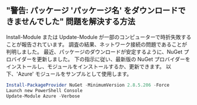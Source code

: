 ## "警告: パッケージ 'パッケージ名' をダウンロードできませんでした" 問題を解決する方法




Install-Module または Update-Module が一部のコンピューターで時折失敗することが報告されています。
調査の結果、ネットワーク接続の問題であることが判明しました。
最近、パッケージのダウンロードが安定するように、NuGet プロバイダーを更新しました。
下の指示に従い、最新版の NuGet プロバイダーをインストールし、モジュールをインストールするか、更新できます。
以下、'Azure' モジュールをサンプルとして使用します。

```powershell
Install-PackageProvider NuGet -MinimumVersion 2.8.5.206 -Force
Launch new PowerShell Console
Update-Module Azure -Verbose
```


<!--HONumber=Oct16_HO1-->


